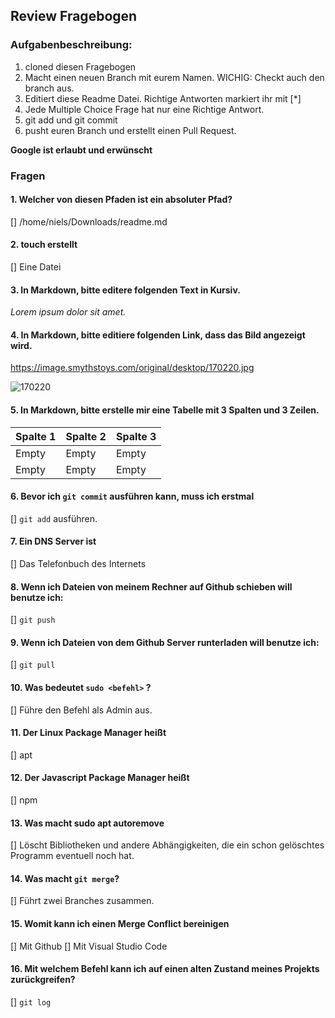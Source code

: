 ## Review Fragebogen

### Aufgabenbeschreibung:
1. cloned diesen Fragebogen
2. Macht einen neuen Branch mit eurem Namen. WICHIG: Checkt auch den branch aus.
3. Editiert diese Readme Datei. Richtige Antworten markiert ihr mit [*]
4. Jede Multiple Choice Frage hat nur eine Richtige Antwort.
4. git add und git commit
5. pusht euren Branch und erstellt einen Pull Request.

**Google ist erlaubt und erwünscht**


### Fragen

#### 1. Welcher von diesen Pfaden ist ein absoluter Pfad?

[] /home/niels/Downloads/readme.md


#### 2. touch erstellt 

[] Eine Datei



#### 3. In Markdown, bitte editere folgenden Text in Kursiv.

_Lorem ipsum dolor sit amet._


#### 4. In Markdown, bitte editiere folgenden Link, dass das Bild angezeigt wird. 

https://image.smythstoys.com/original/desktop/170220.jpg



![170220](/home/dci-st106/bdl-fragen/image/170220.jpg "dinosaur")

#### 5. In Markdown, bitte erstelle mir eine Tabelle mit 3 Spalten und 3 Zeilen. 


| Spalte 1 | Spalte 2 | Spalte 3 |
| -------- | -------- | -------- |
|  Empty   |  Empty   |  Empty   |
|  Empty   |  Empty   |  Empty   |


#### 6. Bevor ich ```git commit``` ausführen kann, muss ich erstmal

[] ```git add``` ausführen.


#### 7. Ein DNS Server ist

[] Das Telefonbuch des Internets


#### 8. Wenn ich Dateien von meinem Rechner auf Github schieben will benutze ich:


[] ```git push```

#### 9. Wenn ich Dateien von dem Github Server runterladen will benutze ich:

[] ```git pull```


#### 10. Was bedeutet ```sudo <befehl>```  ?

[] Führe den Befehl als Admin aus.


#### 11. Der Linux Package Manager heißt

[] apt


#### 12. Der Javascript Package Manager heißt

[] npm

#### 13. Was macht sudo apt autoremove

[] Löscht Bibliotheken und andere Abhängigkeiten, die ein schon gelöschtes Programm eventuell noch hat.


#### 14. Was macht ```git merge```?

[] Führt zwei Branches zusammen.

#### 15. Womit kann ich einen Merge Conflict bereinigen

[] Mit Github
[] Mit Visual Studio Code

#### 16. Mit welchem Befehl kann ich auf einen alten Zustand meines Projekts zurückgreifen?

[] ```git log```

